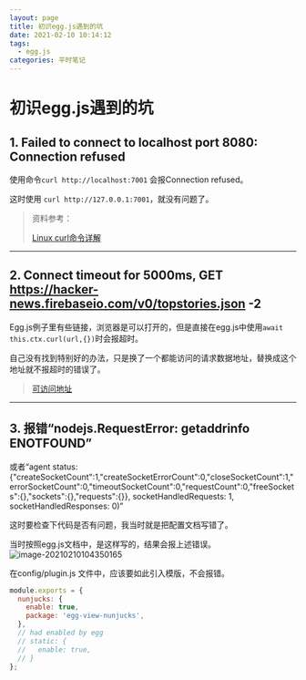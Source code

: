 ```yaml
---
layout: page
title: 初识egg.js遇到的坑
date: 2021-02-10 10:14:12
tags: 
  - egg.js
categories: 平时笔记  
---
```


# 初识egg.js遇到的坑

## 1. Failed to connect to localhost port 8080: Connection refused

使用命令`curl http://localhost:7001` 会报Connection refused。

这时使用 `curl http://127.0.0.1:7001`，就没有问题了。

> 资料参考：
>
> [Linux curl命令详解](https://www.cnblogs.com/duhuo/p/5695256.html)

------

## 2.  Connect timeout for 5000ms, GET https://hacker-news.firebaseio.com/v0/topstories.json -2

Egg.js例子里有些链接，浏览器是可以打开的，但是直接在egg.js中使用`await this.ctx.curl(url,{})`时会报超时。

自己没有找到特别好的办法，只是换了一个都能访问的请求数据地址，替换成这个地址就不报超时的错误了。

> [可访问地址](https://api.stackexchange.com/2.2/search?order=desc&amp;sort=activity&amp;intitle=perl&amp;site=stackoverflow)

------

## 3. 报错“nodejs.RequestError: getaddrinfo ENOTFOUND”

或者“agent status: {"createSocketCount":1,"createSocketErrorCount":0,"closeSocketCount":1,"errorSocketCount":0,"timeoutSocketCount":0,"requestCount":0,"freeSockets":{},"sockets":{},"requests":{}}, socketHandledRequests: 1, socketHandledResponses: 0)” 

这时要检查下代码是否有问题，我当时就是把配置文档写错了。

当时按照egg.js文档中，是这样写的，结果会报上述错误。![image-20210210104350165](https://cdn.jsdelivr.net/gh/trylang/imageManager/picgo/20210210104400.png)

在config/plugin.js 文件中，应该要如此引入模版，不会报错。

```javascript
module.exports = {
  nunjucks: {
    enable: true,
    package: 'egg-view-nunjucks',
  },
  // had enabled by egg
  // static: {
  //   enable: true,
  // }
};
```

